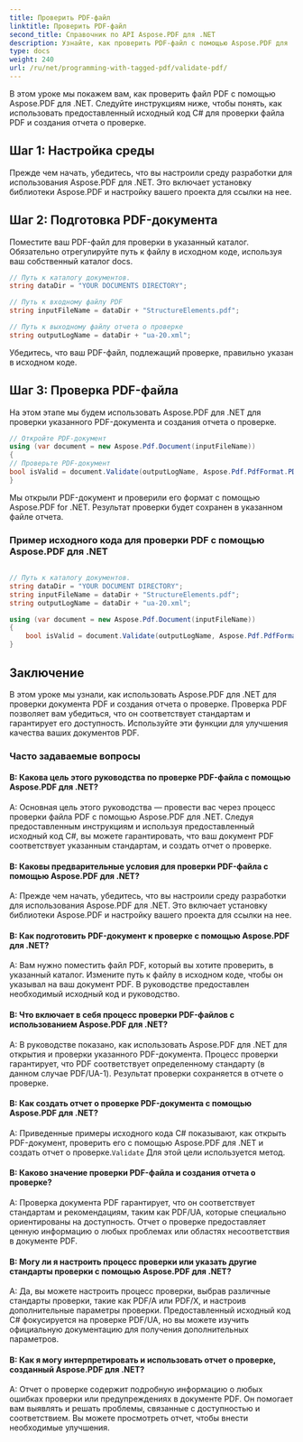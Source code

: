 ```yaml
---
title: Проверить PDF-файл
linktitle: Проверить PDF-файл
second_title: Справочник по API Aspose.PDF для .NET
description: Узнайте, как проверить PDF-файл с помощью Aspose.PDF для .NET. Проверьте его соответствие стандартам и создайте отчет о проверке.
type: docs
weight: 240
url: /ru/net/programming-with-tagged-pdf/validate-pdf/
---
```

В этом уроке мы покажем вам, как проверить файл PDF с помощью Aspose.PDF для .NET. Следуйте инструкциям ниже, чтобы понять, как использовать предоставленный исходный код C# для проверки файла PDF и создания отчета о проверке.

## Шаг 1: Настройка среды

Прежде чем начать, убедитесь, что вы настроили среду разработки для использования Aspose.PDF для .NET. Это включает установку библиотеки Aspose.PDF и настройку вашего проекта для ссылки на нее.

## Шаг 2: Подготовка PDF-документа

Поместите ваш PDF-файл для проверки в указанный каталог. Обязательно отрегулируйте путь к файлу в исходном коде, используя ваш собственный каталог docs.

```csharp
// Путь к каталогу документов.
string dataDir = "YOUR DOCUMENTS DIRECTORY";

// Путь к входному файлу PDF
string inputFileName = dataDir + "StructureElements.pdf";

// Путь к выходному файлу отчета о проверке
string outputLogName = dataDir + "ua-20.xml";
```

Убедитесь, что ваш PDF-файл, подлежащий проверке, правильно указан в исходном коде.

## Шаг 3: Проверка PDF-файла

На этом этапе мы будем использовать Aspose.PDF для .NET для проверки указанного PDF-документа и создания отчета о проверке.

```csharp
// Откройте PDF-документ
using (var document = new Aspose.Pdf.Document(inputFileName))
{
// Проверьте PDF-документ
bool isValid = document.Validate(outputLogName, Aspose.Pdf.PdfFormat.PDF_UA_1);
}
```

Мы открыли PDF-документ и проверили его формат с помощью Aspose.PDF for .NET. Результат проверки будет сохранен в указанном файле отчета.

### Пример исходного кода для проверки PDF с помощью Aspose.PDF для .NET 
```csharp

// Путь к каталогу документов.
string dataDir = "YOUR DOCUMENT DIRECTORY";
string inputFileName = dataDir + "StructureElements.pdf";
string outputLogName = dataDir + "ua-20.xml";

using (var document = new Aspose.Pdf.Document(inputFileName))
{
	bool isValid = document.Validate(outputLogName, Aspose.Pdf.PdfFormat.PDF_UA_1);
}

```

## Заключение

В этом уроке мы узнали, как использовать Aspose.PDF для .NET для проверки документа PDF и создания отчета о проверке. Проверка PDF позволяет вам убедиться, что он соответствует стандартам и гарантирует его доступность. Используйте эти функции для улучшения качества ваших документов PDF.

### Часто задаваемые вопросы

#### В: Какова цель этого руководства по проверке PDF-файла с помощью Aspose.PDF для .NET?

A: Основная цель этого руководства — провести вас через процесс проверки файла PDF с помощью Aspose.PDF для .NET. Следуя предоставленным инструкциям и используя предоставленный исходный код C#, вы можете гарантировать, что ваш документ PDF соответствует указанным стандартам, и создать отчет о проверке.

#### В: Каковы предварительные условия для проверки PDF-файла с помощью Aspose.PDF для .NET?

A: Прежде чем начать, убедитесь, что вы настроили среду разработки для использования Aspose.PDF для .NET. Это включает установку библиотеки Aspose.PDF и настройку вашего проекта для ссылки на нее.

#### В: Как подготовить PDF-документ к проверке с помощью Aspose.PDF для .NET?

A: Вам нужно поместить файл PDF, который вы хотите проверить, в указанный каталог. Измените путь к файлу в исходном коде, чтобы он указывал на ваш документ PDF. В руководстве предоставлен необходимый исходный код и руководство.

#### В: Что включает в себя процесс проверки PDF-файлов с использованием Aspose.PDF для .NET?

A: В руководстве показано, как использовать Aspose.PDF для .NET для открытия и проверки указанного PDF-документа. Процесс проверки гарантирует, что PDF соответствует определенному стандарту (в данном случае PDF/UA-1). Результат проверки сохраняется в отчете о проверке.

#### В: Как создать отчет о проверке PDF-документа с помощью Aspose.PDF для .NET?

 A: Приведенные примеры исходного кода C# показывают, как открыть PDF-документ, проверить его с помощью Aspose.PDF для .NET и создать отчет о проверке.`Validate` Для этой цели используется метод.

#### В: Каково значение проверки PDF-файла и создания отчета о проверке?

A: Проверка документа PDF гарантирует, что он соответствует стандартам и рекомендациям, таким как PDF/UA, которые специально ориентированы на доступность. Отчет о проверке предоставляет ценную информацию о любых проблемах или областях несоответствия в документе PDF.

#### В: Могу ли я настроить процесс проверки или указать другие стандарты проверки с помощью Aspose.PDF для .NET?

A: Да, вы можете настроить процесс проверки, выбрав различные стандарты проверки, такие как PDF/A или PDF/X, и настроив дополнительные параметры проверки. Предоставленный исходный код C# фокусируется на проверке PDF/UA, но вы можете изучить официальную документацию для получения дополнительных параметров.

#### В: Как я могу интерпретировать и использовать отчет о проверке, созданный Aspose.PDF для .NET?

A: Отчет о проверке содержит подробную информацию о любых ошибках проверки или предупреждениях в документе PDF. Он помогает вам выявлять и решать проблемы, связанные с доступностью и соответствием. Вы можете просмотреть отчет, чтобы внести необходимые улучшения.